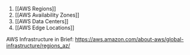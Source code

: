1. [[AWS Regions]]
2. [[AWS Availability Zones]]
3. [[AWS Data Centers]]
4. [[AWS Edge Locations]]

AWS Infrastructure in Brief:
https://aws.amazon.com/about-aws/global-infrastructure/regions_az/


